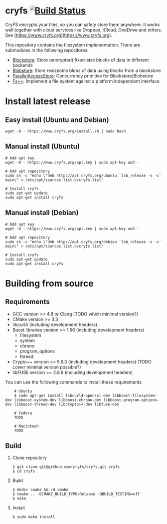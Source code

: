 # cryfs [![Build Status](https://travis-ci.org/cryfs/cryfs.svg?branch=master)](https://travis-ci.org/cryfs/cryfs)
CryFS encrypts your files, so you can safely store them anywhere. It works well together with cloud services like Dropbox, iCloud, OneDrive and others.
See [https://www.cryfs.org](https://www.cryfs.org).

This repository contains the filesystem implementation. There are submodules in the following repositores:

  - [Blockstore](https://github.com/cryfs/blockstore): Store (encrypted) fixed-size blocks of data in different backends
  - [Blobstore](https://github.com/cryfs/blobstore): Store resizeable blobs of data using blocks from a blockstore
  - [ParallelAccessStore](https://github.com/cryfs/parallelaccessstore): Concurrency primitive for Blockstore/Blobstore
  - [Fs++](https://github.com/cryfs/fspp): Implement a file system against a platform independent interface

Install latest release
======================

Easy install (Ubuntu and Debian)
--------------------------------

    wget -O - https://www.cryfs.org/install.sh | sudo bash

Manual install (Ubuntu)
-----------------------

    # Add apt key
    wget -O - https://www.cryfs.org/apt.key | sudo apt-key add -

    # Add apt repository
    sudo sh -c "echo \"deb http://apt.cryfs.org/ubuntu `lsb_release -s -c` main\" > /etc/apt/sources.list.d/cryfs.list"
    
    # Install cryfs 
    sudo apt-get update
    sudo apt-get install cryfs

Manual install (Debian)
-----------------------
    # Add apt key
    wget -O - https://www.cryfs.org/apt.key | sudo apt-key add -

    # Add apt repository
    sudo sh -c "echo \"deb http://apt.cryfs.org/debian `lsb_release -s -c` main\" > /etc/apt/sources.list.d/cryfs.list"
    
    # Install cryfs 
    sudo apt-get update
    sudo apt-get install cryfs
    

Building from source
====================

Requirements
------------
  - GCC version >= 4.8 or Clang (TODO which minimal version?)
  - CMake version >= 3.3
  - libcurl4 (including development headers) 
  - Boost libraries version >= 1.56 (including development headers)
    - filesystem
    - system
    - chrono
    - program_options
    - thread
  - Crypto++ version >= 5.6.3 (including development headers) (TODO Lower minimal version possible?)
  - libFUSE version >= 2.8.6 (including development headers)

You can use the following commands to install these requirements

        # Ubuntu
        $ sudo apt-get install libcurl4-openssl-dev libboost-filesystem-dev libboost-system-dev libboost-chrono-dev libboost-program-options-dev libboost-thread-dev libcrypto++-dev libfuse-dev
        
        # Fedora
        TODO
        
        # Macintosh
        TODO

Build
-----
 
 1. Clone repository

        $ git clone git@github.com:cryfs/cryfs.git cryfs
        $ cd cryfs

 2. Build

        $ mkdir cmake && cd cmake
        $ cmake .. -DCMAKE_BUILD_TYPE=Release -DBUILD_TESTING=off
        $ make
        
 3. Install

        $ sudo make install
